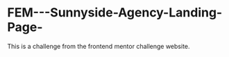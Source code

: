# FEM---Sunnyside-Agency-Landing-Page-
This is a challenge from the frontend mentor challenge website. 
